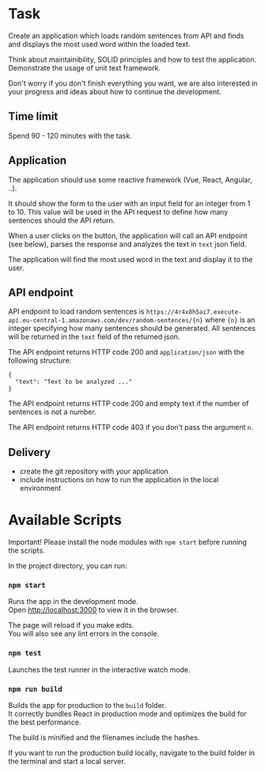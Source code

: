 # Task

Create an application which loads random sentences from API and finds and displays the most used word within the loaded text.

Think about maintainibility, SOLID principles and how to test the application. Demonstrate the usage of unit test framework.

Don't worry if you don't finish everything you want, we are also interested in your progress and ideas about how to continue the development.


## Time limit

Spend 90 - 120 minutes with the task.


## Application

The application should use some reactive framework (Vue, React, Angular, ..).

It should show the form to the user with an input field for an integer from 1 to 10. This value will be used in the API request to define how many sentences should the API return.

When a user clicks on the button, the application will call an API endpoint (see below), parses the response and analyzes the text in `text` json field.

The application will find the most used word in the text and display it to the user.


## API endpoint

API endpoint to load random sentences is `https://4r4x8h5ai7.execute-api.eu-central-1.amazonaws.com/dev/random-sentences/{n}` where `{n}` is an integer specifying how many sentences should be generated. All sentences will be returned in the `text` field of the returned json.

The API endpoint returns HTTP code 200 and `application/json` with the following structure:

```
{
  "text": "Text to be analyzed ..."
}
```

The API endpoint returns HTTP code 200 and empty text if the number of sentences is not a number.

The API endpoint returns HTTP code 403 if you don't pass the argument `n`.


## Delivery

- create the git repository with your application
- include instructions on how to run the application in the local environment

# Available Scripts

Important! Please install the node modules with `npm start` before running the scripts.

In the project directory, you can run:

### `npm start`

Runs the app in the development mode.<br>
Open [http://localhost:3000](http://localhost:3000) to view it in the browser.

The page will reload if you make edits.<br>
You will also see any lint errors in the console.

### `npm test`

Launches the test runner in the interactive watch mode.<br>

### `npm run build`

Builds the app for production to the `build` folder.<br>
It correctly bundles React in production mode and optimizes the build for the best performance.

The build is minified and the filenames include the hashes.<br>

If you want to run the production build locally, navigate to the build folder in the terminal and start a local server.